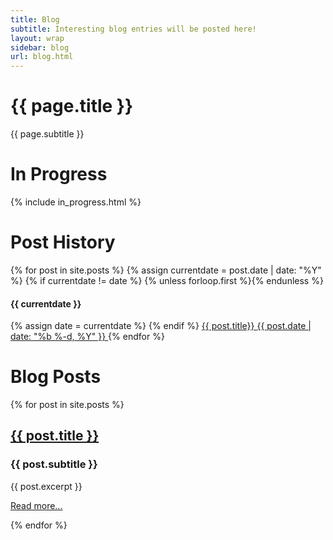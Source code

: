 ```yaml
---
title: Blog
subtitle: Interesting blog entries will be posted here!
layout: wrap
sidebar: blog
url: blog.html
---
```


<div class="d-flex flex-column justify-content-between sidebar-mango col-lg-1">
    <div class="card mt-3 flex-grow-1">
        <div class="card-body">
            <h1 class="card-title">{{ page.title }}</h1>
            <p class="card-text">{{ page.subtitle }}</p>
        </div>
    </div>
    <div class="card mt-3 flex-grow-1">
        <div class="card-body">
            <h1 class="card-title">In Progress</h1>
            <p class="card-text">
                {% include in_progress.html %}
            </p>
        </div>
    </div>
    <div class="card mt-3 flex-grow-1">
        <div class="card-body">
            <h1 class="card-title">Post History</h1>
            <div class="card-text">
                {% for post in site.posts %}
                    {% assign currentdate = post.date | date: "%Y" %}
                    {% if currentdate != date %}
                        {% unless forloop.first %}</ul>{% endunless %}
                        <h4 id="y{{post.date | date: "%Y"}}">{{ currentdate }}</h4>
                        {% assign date = currentdate %}
                    {% endif %}
                    <a class="mango-card-link d-flex p-2" href="{{ post.url | relative_url }}">
                        <span class="pl-2"> {{ post.title}} </span>
                        <span class="post-date ml-auto pl-2"> {{ post.date | date: "%b %-d, %Y" }}</span>
                    </a>
                {% endfor %}
            </div>
        </div>
    </div>
</div>

<div class="d-flex flex-column justify-content-between col">
    <div class="card mt-3 flex-grow-1">
        <div class="card-body">
            <h1 class="card-title">Blog Posts</h1>
            <p class="card-text">
                {% for post in site.posts %}
                    <div class="card mt-3 flex-grow-1">
                        <div class="card-body post-card" style="background-image:url({{ post.fimg | relative_url }});">
                            <a class="card-title mango-link" href="{{ post.url | relative_url }}">
                                <h2 class="mt-0">{{ post.title }}</h2>
                            </a>
                            <p class="card-text">
                                <h3>{{ post.subtitle }}</h3>
                                <p>{{ post.excerpt }}</p>
                                <a class="mango-link" href="{{ post.url | relative_url }}">Read more...</a>
                            </p>
                        </div>
                    </div>
                {% endfor %}
            </p>
        </div>
    </div>
</div>